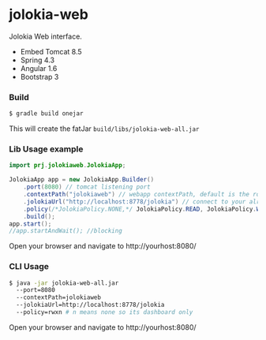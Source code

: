# jolokia-web

Jolokia Web interface.
  - Embed Tomcat 8.5
  - Spring 4.3
  - Angular 1.6
  - Bootstrap 3

### Build
```sh
$ gradle build onejar
```
This will create the fatJar `build/libs/jolokia-web-all.jar`

### Lib Usage example
```java
import prj.jolokiaweb.JolokiaApp;

JolokiaApp app = new JolokiaApp.Builder()
    .port(8080) // tomcat listening port
    .contextPath("jolokiaweb") // webapp contextPath, default is the root path
    .jolokiaUrl("http://localhost:8778/jolokia") // connect to your already running jolokia-jvm-agent
    .policy(/*JolokiaPolicy.NONE,*/ JolokiaPolicy.READ, JolokiaPolicy.WRITE, JolokiaPolicy.EXECUTE) // default is rwx, NONE means dashboard only
    .build();
app.start();
//app.startAndWait(); //blocking
```
Open your browser and navigate to http://yourhost:8080/
### CLI Usage
```sh
$ java -jar jolokia-web-all.jar
  --port=8080
  --contextPath=jolokiaweb
  --jolokiaUrl=http://localhost:8778/jolokia
  --policy=rwxn # n means none so its dashboard only
```
Open your browser and navigate to http://yourhost:8080/
